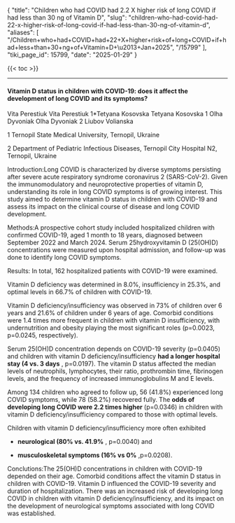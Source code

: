 {
  "title": "Children who had COVID had 2.2 X higher risk of long COVID if had less than 30 ng of Vitamin D",
  "slug": "children-who-had-covid-had-22-x-higher-risk-of-long-covid-if-had-less-than-30-ng-of-vitamin-d",
  "aliases": [
    "/Children+who+had+COVID+had+22+X+higher+risk+of+long+COVID+if+had+less+than+30+ng+of+Vitamin+D+\u2013+Jan+2025",
    "/15799"
  ],
  "tiki_page_id": 15799,
  "date": "2025-01-29"
}

{{< toc >}}

---

#### Vitamin D status in children with COVID-19: does it affect the development of long COVID and its symptoms?

Vita Perestiuk Vita Perestiuk 1*Tetyana Kosovska Tetyana Kosovska 1 Olha Dyvoniak Olha Dyvoniak 2 Liubov Volianska 

1 Ternopil State Medical University, Ternopil, Ukraine

2 Department of Pediatric Infectious Diseases, Ternopil City Hospital N2, Ternopil, Ukraine

Introduction:Long COVID is characterized by diverse symptoms persisting after severe acute respiratory syndrome coronavirus 2 (SARS-CoV-2). Given the immunomodulatory and neuroprotective properties of vitamin D, understanding its role in long COVID symptoms is of growing interest. This study aimed to determine vitamin D status in children with COVID-19 and assess its impact on the clinical course of disease and long COVID development.

Methods:A prospective cohort study included hospitalized children with confirmed COVID-19, aged 1 month to 18 years, diagnosed between September 2022 and March 2024. Serum 25hydroxyvitamin D (25(OH)D) concentrations were measured upon hospital admission, and follow-up was done to identify long COVID symptoms.

Results: In total, 162 hospitalized patients with COVID-19 were examined. 

Vitamin D deficiency was determined in 8.0%, insufficiency in 25.3%, and optimal levels in 66.7% of children with COVID-19. 

Vitamin D deficiency/insufficiency was observed in 73% of children over 6 years and 21.6% of children under 6 years of age. Comorbid conditions were 1.4 times more frequent in children with vitamin D insufficiency, with undernutrition and obesity playing the most significant roles (p=0.0023, p=0.0245, respectively). 

Serum 25(OH)D concentration depends on COVID-19 severity (p=0.0405) and children with vitamin D deficiency/insufficiency  **had a longer hospital stay (4 vs. 3 days** , p=0.0197). The vitamin D status affected the median levels of neutrophils, lymphocytes, their ratio, prothrombin time, fibrinogen levels, and the frequency of increased immunoglobulins M and E levels. 

Among 134 children who agreed to follow up, 56 (41.8%) experienced long COVID symptoms, while 78 (58.2%) recovered fully. The  **odds of developing long COVID were 2.2 times higher**  (p=0.0346) in children with vitamin D deficiency/insufficiency compared to those with optimal levels. 

Children with vitamin D deficiency/insufficiency more often exhibited 

*  **neurological (80% vs. 41.9%** , p=0.0040) and 

*  **musculoskeletal symptoms (16% vs 0%** ,p=0.0208).

Conclutions:The 25(OH)D concentrations in children with COVID-19 depended on their age. Comorbid conditions affect the vitamin D status in children with COVID-19. Vitamin D influenced the COVID-19 severity and duration of hospitalization. There was an increased risk of developing long COVID in children with vitamin D deficiency/insufficiency, and its impact on the development of neurological symptoms associated with long COVID was established.
